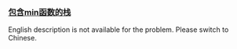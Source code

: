 ### [包含min函数的栈](https://leetcode.com/problems/bao-han-minhan-shu-de-zhan-lcof)

English description is not available for the problem. Please switch to Chinese.